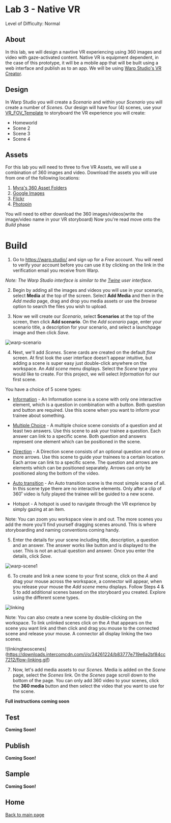 # Lab 3 - Native VR 
Level of Difficulty: Normal

## About
In this lab, we will design a navtive VR experiencing using 360 images and video with gaze-activated content. Native VR is equipment dependent, in the case of this prototype, it will be a mobile app that will be built using a web interface and publish as to an app. We will be using [Warp Studio's VR Creator](https://warp.studio/). 

## Design 
In Warp Studio you will create a *Scenario* and within your *Scenario* you will create a number of *Scenes*. Our design will have four (4) scenes, use your [VR_FOV_Template](VR_FOV_Template](https://www.dropbox.com/s/ekhp9eue6gendp2/VR_FOV_Template.pdf?dl=0)) to storyboard the VR experience you will create:
* Homeworld 
* Scene 2
* Scene 3
* Scene 4

## Assets
For this lab you will need to three to five VR Assets, we will use a combination of 360 images and video. Download the assets you will use from one of the following locations:
1. [Myra's 360 Asset Folders](https://github.com/myramade/myramade.github.io/tree/master/vr/assets)
2. [Google Images](https://www.google.com/search?q=equirectangular&tbm=isch&tbs=isz:l&cad=h)
3. [Flickr](https://www.flickr.com/groups/equirectangular/)
4. [Photopin](http://photopin.com/free-photos/equirectangular)

You will need to either download the 360 images/videos(write the image/video name in your VR storyboard) Now you're read move onto the *Build* phase

# Build
1. Go to https://warp.studio/ and sign up for a *Free* account. You will need to verify your account before you can use it by clicking on the link in the verification email you receive from Warp. 

*Note: The Warp Studio interface is similar to the [Twine](http://twinery.org) user interface.* 

2. Begin by adding all the images and videos you will use in your scenario, select **Media** at the top of the screen. Select **Add Media** and then in the *Add media* page, drag and drop you media assets or use the *browse* option to search the files you wish to upload. 

3. Now we will create our *Scenario*, select **Scenarios** at the top of the screen, then click **Add scenario**. On the *Add scenario* page, enter your scenario title, a description for your scenario, and select a launchpage image and then click *Save*. 

![warp-scenario](https://user-images.githubusercontent.com/28787937/41213938-3f5d5d3e-6cfd-11e8-8a59-8f576c6c5376.png)

4. Next, we'll add *Scenes*. Scene cards are created on the default *flow* screen. At first look the user interface doesn't appear intuitive, but adding a scene is super easy just double-click anywhere on the workspace. An *Add scene* menu displays. Select the *Scene* type you would like to create. For this project, we will select *Information* for our first scene. 

You have a choice of 5 scene types:
  * [Information](http://help.warp.studio/creating-scenarios/different-scene-types/add-an-information-scene) - An Information scene is a scene with only one interactive element, which is a question in combination with a button. Both question and button are required. Use this scene when you want to inform your trainee about something. 
    
  * [Multiple Choice](http://help.warp.studio/creating-scenarios/different-scene-types/add-a-multiple-choice-scene) - A multiple choice scene consists of a question and at least two answers. Use this scene to ask your trainee a question. Each answer can link to a specific scene. Both question and answers represent one element which can be positioned in the scene.
    
  * [Direction](http://help.warp.studio/creating-scenarios/different-scene-types/add-a-direction-scene) - A Direction scene consists of an optional question and one or more arrows. Use this scene to guide your trainees to a certain location. Each arrow can link to a specific scene. The question and arrows are elements which can be positioned separately. Arrows can only be positioned along the bottom of the video.
    
  * [Auto transition](http://help.warp.studio/creating-scenarios/different-scene-types/add-an-auto-transition-scene) - An Auto transition scene is the most simple scene of all. In this scene type there are no interactive elements. Only after a clip of 360˚ video is fully played the trainee will be guided to a new scene.
    
  * Hotspot - A hotspot is used to navigate through the VR exprience by simply gazing at an item. 


Note: You can zoom you workspace view in and out. The more scenes you add the more you'll find yourself dragging scenes around. This is where storyboarding and naming conventions coming handy. 

5. Enter the details for your scene including title, description, a question and an answer. The answer works like button and is displayed to the user. This is not an actual question and answer. Once you enter the details, click *Save*.

![warp-scene1](https://user-images.githubusercontent.com/28787937/41213957-60bba54e-6cfd-11e8-9d9e-5ddb312829cf.png)

6. To create and link a new scene to your first scene, click on the *A* and drag your mouse across the workspace, a connector will appear, when you release your mouse the *Add scene* menu displays. Follow Steps 4 & 5 to add additional scenes based on the storyboard you created. Explore using the different scene types. 

![linking](https://downloads.intercomcdn.com/i/o/34261921/eb82fc8673d1b767a3911d5a/flow-linking-new.gif)

Note: You can also create a new scene by double-clicking on the workspace. To link unlinked scenes click on the *A* that appears on the scene you want link and then click and drag you mouse to the connected scene and release your mouse. A connector all display linking the two scenes. 

!(linkingtwoscenes](https://downloads.intercomcdn.com/i/o/34261224/b83777e719e6a2bf84cc7212/flow-linking.gif)

7. Now, let's add media assets to our *Scenes*. Media is added on the *Scene* page, select the *Scenes* link. On the *Scenes* page scroll down to the bottom of the page. You can only add 360 video to your scenes, click the **360 media** button and then select the video that you want to use for the scene.  


**Full instructions coming soon**

## Test
**Coming Soon!**

## Publish
**Coming Soon!**

## Sample
**Coming Soon!**

## Home

[Back to main page](https://github.com/myramade/myramade.github.io/blob/master/index.md)
